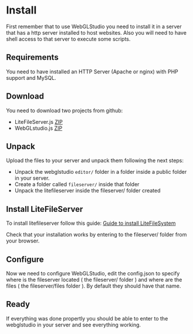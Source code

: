 # Install

First remember that to use WebGLStudio you need to install it in a server that has a http server installed to host websites.
Also you will need to have shell access to that server to execute some scripts.

## Requirements

You need to have installed an HTTP Server (Apache or nginx) with PHP support and MySQL.

## Download
You need to download two projects from github:
- LiteFileServer.js [ZIP](https://github.com/jagenjo/litefilesystem.js/archive/master.zip)
- WebGLstudio.js [ZIP](https://github.com/jagenjo/webglstudio.js/archive/master.zip)

## Unpack
Upload the files to your server and unpack them following the next steps:

- Unpack the webglstudio ```editor/``` folder in a folder inside a public folder in your server.
- Create a folder called ```fileserver/``` inside that folder
- Unpack the litefileserver inside the fileserver/ folder created

## Install LiteFileServer

To install litefileserver follow this guide: [Guide to install LiteFileSystem](https://github.com/jagenjo/litefilesystem.js/blob/master/INSTALL.md)

Check that your installation works by entering to the fileserver/ folder from your browser.

## Configure 

Now we need to configure WebGLStudio, edit the config.json to specify where is the fileserver located ( the fileserver/ folder ) and where are the files ( the fileserver/files folder ).
By default they should have that name.

## Ready

If everything was done propertly you should be able to enter to the webglstudio in your server and see everything working.


